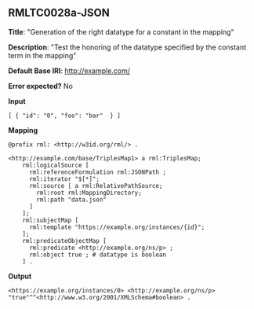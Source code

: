 ## RMLTC0028a-JSON

**Title**: "Generation of the right datatype for a constant in the mapping"

**Description**: "Test the honoring of the datatype specified by the constant term in the mapping"

**Default Base IRI**: http://example.com/

**Error expected?** No

**Input**
```
[ { "id": "0", "foo": "bar"  } ] 

```

**Mapping**
```
@prefix rml: <http://w3id.org/rml/> .

<http://example.com/base/TriplesMap1> a rml:TriplesMap;
    rml:logicalSource [
      rml:referenceFormulation rml:JSONPath ;
      rml:iterator "$[*]";
      rml:source [ a rml:RelativePathSource;
        rml:root rml:MappingDirectory;
        rml:path "data.json"
      ]
    ];
    rml:subjectMap [
      rml:template "https://example.org/instances/{id}";
    ];
    rml:predicateObjectMap [
      rml:predicate <http://example.org/ns/p> ;
      rml:object true ; # datatype is boolean
    ] .

```

**Output**
```
<https://example.org/instances/0> <http://example.org/ns/p> "true"^^<http://www.w3.org/2001/XMLSchema#boolean> .

```

